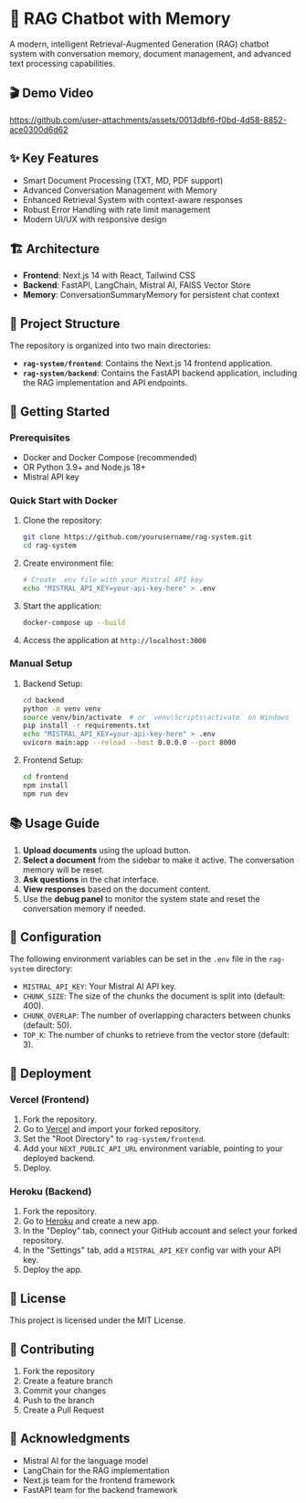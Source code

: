# 🤖 RAG Chatbot with Memory

A modern, intelligent Retrieval-Augmented Generation (RAG) chatbot system with conversation memory, document management, and advanced text processing capabilities.

## 🎬 Demo Video



https://github.com/user-attachments/assets/0013dbf6-f0bd-4d58-8852-ace0300d6d62





## ✨ Key Features

- Smart Document Processing (TXT, MD, PDF support)
- Advanced Conversation Management with Memory
- Enhanced Retrieval System with context-aware responses
- Robust Error Handling with rate limit management
- Modern UI/UX with responsive design

## 🏗️ Architecture

- **Frontend**: Next.js 14 with React, Tailwind CSS
- **Backend**: FastAPI, LangChain, Mistral AI, FAISS Vector Store
- **Memory**: ConversationSummaryMemory for persistent chat context

## 📂 Project Structure

The repository is organized into two main directories:

- **`rag-system/frontend`**: Contains the Next.js 14 frontend application.
- **`rag-system/backend`**: Contains the FastAPI backend application, including the RAG implementation and API endpoints.

## 🚀 Getting Started

### Prerequisites

- Docker and Docker Compose (recommended)
- OR Python 3.9+ and Node.js 18+
- Mistral API key

### Quick Start with Docker

1. Clone the repository:
   ```bash
   git clone https://github.com/yourusername/rag-system.git
   cd rag-system
   ```

2. Create environment file:
   ```bash
   # Create .env file with your Mistral API key
   echo "MISTRAL_API_KEY=your-api-key-here" > .env
   ```

3. Start the application:
   ```bash
   docker-compose up --build
   ```

4. Access the application at `http://localhost:3000`

### Manual Setup

1. Backend Setup:
   ```bash
   cd backend
   python -m venv venv
   source venv/bin/activate  # or `venv\Scripts\activate` on Windows
   pip install -r requirements.txt
   echo "MISTRAL_API_KEY=your-api-key-here" > .env
   uvicorn main:app --reload --host 0.0.0.0 --port 8000
   ```

2. Frontend Setup:
   ```bash
   cd frontend
   npm install
   npm run dev
   ```

## 📚 Usage Guide

1. **Upload documents** using the upload button.
2. **Select a document** from the sidebar to make it active. The conversation memory will be reset.
3. **Ask questions** in the chat interface.
4. **View responses** based on the document content.
5. Use the **debug panel** to monitor the system state and reset the conversation memory if needed.

## 🔧 Configuration

The following environment variables can be set in the `.env` file in the `rag-system` directory:

- `MISTRAL_API_KEY`: Your Mistral AI API key.
- `CHUNK_SIZE`: The size of the chunks the document is split into (default: 400).
- `CHUNK_OVERLAP`: The number of overlapping characters between chunks (default: 50).
- `TOP_K`: The number of chunks to retrieve from the vector store (default: 3).

## 🚢 Deployment

### Vercel (Frontend)

1. Fork the repository.
2. Go to [Vercel](https://vercel.com/new) and import your forked repository.
3. Set the "Root Directory" to `rag-system/frontend`.
4. Add your `NEXT_PUBLIC_API_URL` environment variable, pointing to your deployed backend.
5. Deploy.

### Heroku (Backend)

1. Fork the repository.
2. Go to [Heroku](https://dashboard.heroku.com/new?template=https://github.com/yourusername/rag-system) and create a new app.
3. In the "Deploy" tab, connect your GitHub account and select your forked repository.
4. In the "Settings" tab, add a `MISTRAL_API_KEY` config var with your API key.
5. Deploy the app.

## 📝 License

This project is licensed under the MIT License.

## 🤝 Contributing

1. Fork the repository
2. Create a feature branch
3. Commit your changes
4. Push to the branch
5. Create a Pull Request

## 🙏 Acknowledgments

- Mistral AI for the language model
- LangChain for the RAG implementation
- Next.js team for the frontend framework
- FastAPI team for the backend framework
